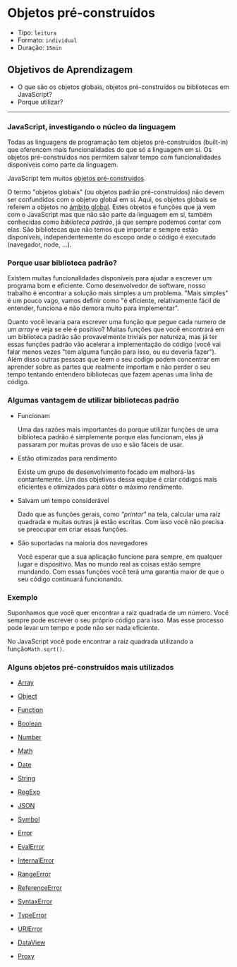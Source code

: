 # Objetos pré-construídos

- Tipo: `leitura`
- Formato: `individual`
- Duração: `15min`

## Objetivos de Aprendizagem

- O que são os objetos globais, objetos pré-construídos ou bibliotecas em
  JavaScript?
- Porque utilizar?

***



<!-- TRADUZIR -->


### JavaScript, investigando o núcleo da linguagem

Todas as linguagens de programação tem objetos pré-construídos (built-in) que
oferencem mais funcionalidades do que só a linguagem em si. Os objetos
pré-construídos nos permitem salvar tempo com funcionalidades disponíveis como
parte da linguagem.

JavaScript tem muitos [objetos
pré-construídos](https://developer.mozilla.org/pt-BR/docs/Web/JavaScript/Reference/Global_Objects).

O termo "objetos globais" (ou objetos padrão pré-construídos) não devem ser
confundidos com o objetvo global em si. Aqui, os objetos globais se referem a
objetos no [ámbito
global](https://developer.mozilla.org/en-US/docs/Glossary/global_scope). Estes
objetos e funções que já vem com o JavaScript mas que não são parte da linguagem
em si, também conhecidas como _biblioteca padrão_, já que sempre podemos contar
com elas. São bibliotecas que não temos que importar e sempre estão disponíveis,
independentemente do escopo onde o código é executado (navegador, node,
...).

### Porque usar biblioteca padrão?

Existem muitas funcionalidades disponíveis para ajudar a escrever um programa
bom e eficiente. Como desenvolvedor de software, nosso trabalho é encontrar a
solução mais simples a um problema. "Mais simples" é um pouco vago, vamos
definir como "é eficiente, relativamente fácil de entender, funciona e não
demora muito para implementar".

Quanto você levaria para escrever uma função que pegue cada numero de um _array_
e veja se ele é positivo? Muitas funções que você encontrará em um biblioteca
padrão são provavelmente triviais por natureza, mas já ter essas funções padrão
vão acelerar a implementação do código (você vai falar menos vezes "tem alguma
função para isso, ou eu deveria fazer"). Além disso outras pessoas que leem o
seu codigo podem concentrar em aprender sobre as partes que realmente importam e
não perder o seu tempo tentando entendero bibliotecas que fazem apenas uma linha
de código.

### Algumas vantagem de utilizar bibliotecas padrão

* Funcionam

  Uma das razões mais importantes do porque utilizar funções de uma biblioteca
  padrão é simplemente porque elas funcionam, elas já passaram por muitas provas
  de uso e são fáceis de usar.

* Estão otimizadas para rendimento

  Existe um grupo de desenvolvimento focado em melhorá-las contantemente. Um dos
  objetivos dessa equipe é criar códigos mais eficientes e otimizados para obter
  o máximo rendimento.

* Salvam um tempo considerável

  Dado que as funções gerais, como _"printar"_ na tela, calcular uma raíz
  quadrada e muitas outras já estão escritas. Com isso você não precisa se
  preocupar em criar essas funções.

* São suportadas na maioria dos navegadores

  Você esperar que a sua aplicação funcione para sempre, em qualquer lugar e
  dispositivo. Mas no mundo real as coisas estão sempre mundando. Com essas
  funções você terá uma garantia maior de que o seu código continuará
  funcionando.

### Exemplo

Suponhamos que você quer encontrar a raíz quadrada de um número. Você sempre
pode escrever o seu próprio código para isso. Mas esse processo pode levar um
tempo e pode não ser nada eficiente.

No JavaScript você pode encontrar a raíz quadrada utilizando a
função`Math.sqrt()`.

### Alguns objetos pré-construídos mais utilizados

* [Array](https://developer.mozilla.org/pt-BR/docs/Web/JavaScript/Reference/Global_Objects/Array)

* [Object](https://developer.mozilla.org/pt-BR/docs/Web/JavaScript/Reference/Global_Objects/Object)
* [Function](https://developer.mozilla.org/pt-BR/docs/Web/JavaScript/Reference/Global_Objects/Function)
* [Boolean](https://developer.mozilla.org/pt-BR/docs/Web/JavaScript/Reference/Global_Objects/Boolean)
* [Number](https://developer.mozilla.org/pt-BR/docs/Web/JavaScript/Reference/Global_Objects/Number)
* [Math](https://developer.mozilla.org/pt-BR/docs/Web/JavaScript/Reference/Global_Objects/Math)
* [Date](https://developer.mozilla.org/pt-BR/docs/Web/JavaScript/Reference/Global_Objects/Date)
* [String](https://developer.mozilla.org/pt-BR/docs/Web/JavaScript/Reference/Global_Objects/String)
* [RegExp](https://developer.mozilla.org/pt-BR/docs/Web/JavaScript/Reference/Global_Objects/RegExp)
* [JSON](https://developer.mozilla.org/pt-BR/docs/Web/JavaScript/Reference/Global_Objects/JSON)
* [Symbol](https://developer.mozilla.org/pt-BR/docs/Web/JavaScript/Reference/Global_Objects/Symbol)
* [Error](https://developer.mozilla.org/pt-BR/docs/Web/JavaScript/Reference/Global_Objects/Error)
* [EvalError](https://developer.mozilla.org/pt-BR/docs/Web/JavaScript/Reference/Global_Objects/EvalError)
* [InternalError](https://developer.mozilla.org/pt-BR/docs/Web/JavaScript/Reference/Global_Objects/InternalError)
* [RangeError](https://developer.mozilla.org/pt-BR/docs/Web/JavaScript/Reference/Global_Objects/RangeError)
* [ReferenceError](https://developer.mozilla.org/pt-BR/docs/Web/JavaScript/Reference/Global_Objects/ReferenceError)
* [SyntaxError](https://developer.mozilla.org/pt-BR/docs/Web/JavaScript/Reference/Global_Objects/SyntaxError)
* [TypeError](https://developer.mozilla.org/pt-BR/docs/Web/JavaScript/Reference/Global_Objects/TypeError)
* [URIError](https://developer.mozilla.org/pt-BR/docs/Web/JavaScript/Reference/Global_Objects/URIError)
* [DataView](https://developer.mozilla.org/pt-BR/docs/Web/JavaScript/Reference/Global_Objects/DataView)
* [Proxy](https://developer.mozilla.org/pt-BR/docs/Web/JavaScript/Reference/Global_Objects/Proxy)
